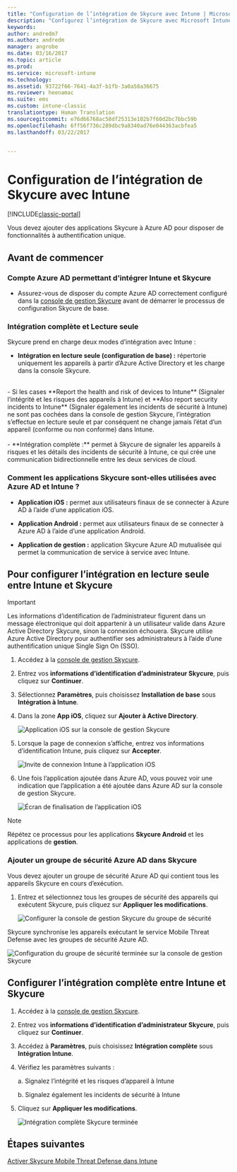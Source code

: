 ```yaml
---
title: "Configuration de l’intégration de Skycure avec Intune | Microsoft Docs"
description: "Configurez l’intégration de Skycure avec Microsoft Intune."
keywords: 
author: andredm7
ms.author: andredm
manager: angrobe
ms.date: 03/16/2017
ms.topic: article
ms.prod: 
ms.service: microsoft-intune
ms.technology: 
ms.assetid: 93722f66-7641-4a3f-b1fb-3a0a58a36675
ms.reviewer: heenamac
ms.suite: ems
ms.custom: intune-classic
translationtype: Human Translation
ms.sourcegitcommit: e76d66768ac58df25313e102b7f60d2bc7bbc59b
ms.openlocfilehash: 6ff56f736c289dbc9a8340ad76e044363acbfea5
ms.lasthandoff: 03/22/2017


---
```


# <a name="setup-the-skycure-integration-with-intune"></a>Configuration de l’intégration de Skycure avec Intune

[!INCLUDE[classic-portal](../includes/classic-portal.md)]

Vous devez ajouter des applications Skycure à Azure AD pour disposer de fonctionnalités à authentification unique.

## <a name="before-you-begin"></a>Avant de commencer

### <a name="azure-ad-account-used-to-integrate-intune-and-skycure"></a>Compte Azure AD permettant d’intégrer Intune et Skycure

-   Assurez-vous de disposer du compte Azure AD correctement configuré dans la [console de gestion Skycure](https://aad.skycure.com) avant de démarrer le processus de configuration Skycure de base.

### <a name="full-integration-vs-read-only"></a>Intégration complète et Lecture seule

Skycure prend en charge deux modes d’intégration avec Intune :

-   **Intégration en lecture seule (configuration de base) :** répertorie uniquement les appareils à partir d’Azure Active Directory et les charge dans la console Skycure.
<br>
    -   Si les cases **Report the health and risk of devices to Intune** (Signaler l’intégrité et les risques des appareils à Intune) et **Also report security incidents to Intune** (Signaler également les incidents de sécurité à Intune) ne sont pas cochées dans la console de gestion Skycure, l’intégration s’effectue en lecture seule et par conséquent ne change jamais l’état d’un appareil (conforme ou non conforme) dans Intune.
<br></br>
-   **Intégration complète :** permet à Skycure de signaler les appareils à risques et les détails des incidents de sécurité à Intune, ce qui crée une communication bidirectionnelle entre les deux services de cloud.

### <a name="how-the-skycure-apps-are-used-with-azure-ad-and-intune"></a>Comment les applications Skycure sont-elles utilisées avec Azure AD et Intune ?

-   **Application iOS :** permet aux utilisateurs finaux de se connecter à Azure AD à l’aide d’une application iOS.

-   **Application Android :** permet aux utilisateurs finaux de se connecter à Azure AD à l’aide d’une application Android.

-   **Application de gestion :** application Skycure Azure AD mutualisée qui permet la communication de service à service avec Intune.

## <a name="to-set-up-the-read-only-integration-between-intune-and-skycure"></a>Pour configurer l’intégration en lecture seule entre Intune et Skycure

> [!IMPORTANT] 
> Les informations d’identification de l’administrateur figurent dans un message électronique qui doit appartenir à un utilisateur valide dans Azure Active Directory Skycure, sinon la connexion échouera. Skycure utilise Azure Active Directory pour authentifier ses administrateurs à l’aide d’une authentification unique Single Sign On (SSO).

1.  Accédez à la [console de gestion Skycure](https://aad.skycure.com).

2.  Entrez vos **informations d’identification d’administrateur Skycure**, puis cliquez sur **Continuer**.

3.  Sélectionnez **Paramètres**, puis choisissez **Installation de base** sous **Intégration à Intune**.

4.  Dans la zone **App iOS**, cliquez sur **Ajouter à Active Directory**.

    ![Application iOS sur la console de gestion Skycure](../media/mtp/skycure-setup-1.png)

5.  Lorsque la page de connexion s’affiche, entrez vos informations d’identification Intune, puis cliquez sur **Accepter**.

    ![Invite de connexion Intune à l’application iOS](../media/mtp/skycure-setup-2.png)

6.  Une fois l’application ajoutée dans Azure AD, vous pouvez voir une indication que l’application a été ajoutée dans Azure AD sur la console de gestion Skycure.

    ![Écran de finalisation de l’application iOS](../media/mtp/skycure-setup-3.png)

> [!NOTE] 
> Répétez ce processus pour les applications **Skycure Android** et les applications de **gestion**.

### <a name="add-an-azure-ad-security-group-into-skycure"></a>Ajouter un groupe de sécurité Azure AD dans Skycure

Vous devez ajouter un groupe de sécurité Azure AD qui contient tous les appareils Skycure en cours d’exécution.

1.  Entrez et sélectionnez tous les groupes de sécurité des appareils qui exécutent Skycure, puis cliquez sur **Appliquer les modifications**.

    ![Configurer la console de gestion Skycure du groupe de sécurité](../media/mtp/skycure-setup-4.png)

Skycure synchronise les appareils exécutant le service Mobile Threat Defense avec les groupes de sécurité Azure AD.

![Configuration du groupe de sécurité terminée sur la console de gestion Skycure](../media/mtp/skycure-setup-5.png)

## <a name="set-up-the-full-integration-between-intune-and-skycure"></a>Configurer l’intégration complète entre Intune et Skycure

1.  Accédez à la [console de gestion Skycure](https://aad.skycure.com).

2.  Entrez vos **informations d’identification d’administrateur Skycure**, puis cliquez sur **Continuer**.

3.  Accédez à **Paramètres**, puis choisissez **Intégration complète** sous **Intégration Intune**.

4.  Vérifiez les paramètres suivants :

    a.  Signalez l’intégrité et les risques d’appareil à Intune

    b.  Signalez également les incidents de sécurité à Intune

5.  Cliquez sur **Appliquer les modifications**.

    ![Intégration complète Skycure terminée](../media/mtp/skycure-setup-6.png)

## <a name="next-steps"></a>Étapes suivantes

[Activer Skycure Mobile Threat Defense dans Intune](https://docs.microsoft.com/intune/deploy-use/enable-skycure-mobile-threat-defense-in-intune)


